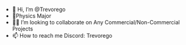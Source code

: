 - 👋 Hi, I’m @Trevorego
- 🌌Physics Major
- 👨‍💻 I’m looking to collaborate on Any Commercial/Non-Commercial Projects
- 📫 How to reach me Discord: Trevorego

<!---
Trevorego/Trevorego is a ✨ special ✨ repository because its `README.md` (this file) appears on your GitHub profile.
You can click the Preview link to take a look at your changes.
--->
